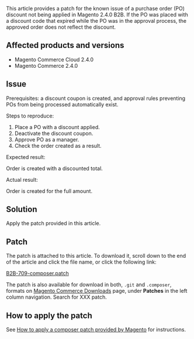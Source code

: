 This article provides a patch for the known issue of a purchase order (PO) discount not being applied in Magento 2.4.0 B2B. If the PO was placed with a discount code that expired while the PO was in the approval process, the approved order does not reflect the discount.&nbsp;

## Affected products and versions

*   Magento Commerce Cloud 2.4.0
*   Magento Commerce 2.4.0

## Issue

<span class="wysiwyg-underline">Prerequisites</span>: a discount coupon is created, and approval rules preventing POs from being processed automatically exist.&nbsp;

<span class="wysiwyg-underline">Steps to reproduce:</span>

1.   Place a PO with a discount applied.
2.   Deactivate the discount coupon.&nbsp;
3.   Approve PO as a manager.&nbsp;
4.   Check the order created as a result.

<span class="wysiwyg-underline">Expected result:</span>

Order is created with a discounted total.&nbsp;

<span class="wysiwyg-underline">Actual result:</span>

Order is created for the full amount.

## Solution&nbsp;

Apply the patch&nbsp;provided in this article.

## Patch

The patch is attached to this article. To download it, scroll down to the end of the article and click the file name, or click the following link:

<a href="https://support.magento.com/hc/en-us/article_attachments/360063988371/B2B-709-composer.patch" target="_self">B2B-709-composer.patch</a>

The patch is also available for download in both, `` .git `` and `` .composer ``, formats on <a href="https://magento.com/tech-resources/download" target="_self">Magento Commerce Downloads</a> page, under __Patches__ in the left column navigation. Search for XXX patch.&nbsp;

## How to apply the patch

See&nbsp;<a href="https://support.magento.com/hc/en-us/articles/360028367731" rel="noopener" target="_blank">How to apply a composer patch provided by Magento</a>&nbsp;for instructions.

&nbsp;
&nbsp;